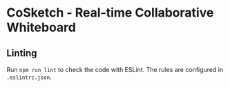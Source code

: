 # CoSketch - Real-time Collaborative Whiteboard

## Linting

Run `npm run lint` to check the code with ESLint. The rules are configured in `.eslintrc.json`.
